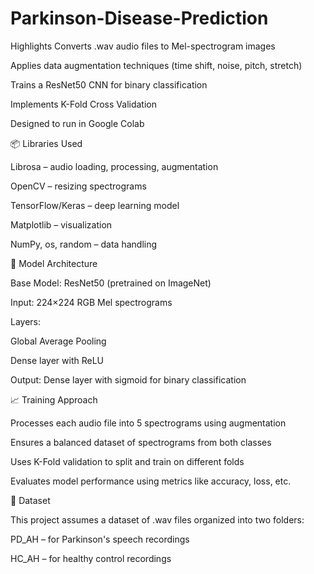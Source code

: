 # Parkinson-Disease-Prediction

 Highlights
Converts .wav audio files to Mel-spectrogram images

Applies data augmentation techniques (time shift, noise, pitch, stretch)

Trains a ResNet50 CNN for binary classification

Implements K-Fold Cross Validation

Designed to run in Google Colab

📦 Libraries Used

Librosa – audio loading, processing, augmentation

OpenCV – resizing spectrograms

TensorFlow/Keras – deep learning model

Matplotlib – visualization

NumPy, os, random – data handling

🧪 Model Architecture

Base Model: ResNet50 (pretrained on ImageNet)

Input: 224×224 RGB Mel spectrograms

Layers:

Global Average Pooling

Dense layer with ReLU

Output: Dense layer with sigmoid for binary classification

📈 Training Approach

Processes each audio file into 5 spectrograms using augmentation

Ensures a balanced dataset of spectrograms from both classes

Uses K-Fold validation to split and train on different folds

Evaluates model performance using metrics like accuracy, loss, etc.

🧬 Dataset

This project assumes a dataset of .wav files organized into two folders:

PD_AH – for Parkinson's speech recordings

HC_AH – for healthy control recordings


